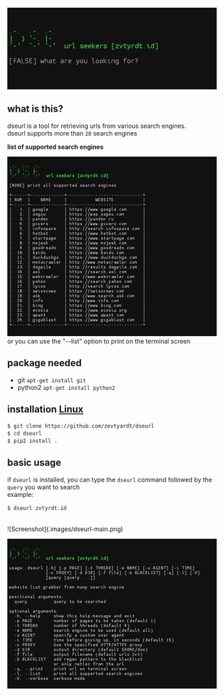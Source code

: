 ![Screenshot](.images/dseurl-base.png)

## what is this?
dseurl is a tool for retrieving urls from various search engines.<br>dseurl supports more than `20` search engines

**list of supported search engines**

![Screenshot](.images/dseurl-list.png)
<br>or you can use the "--list" option to print on the terminal screen

## package needed
* git `apt-get install git`
* python2 `apt-get install python2`

## installation [Linux](https://www.linux.org)
```zsh
$ git clone https://github.com/zevtyardt/dseurl
$ cd dseurl
$ pip2 install .
```
## basic usage
if `dseurl` is installed, you can type the `dseurl` command followed by the `query` you want to search<br>
example:
```zsh
$ dseurl zvtyrdt.id
```
<br>
![Screenshot](.images/dseurl-main.png)

![Screenshot](.images/dseurl-help.png)

